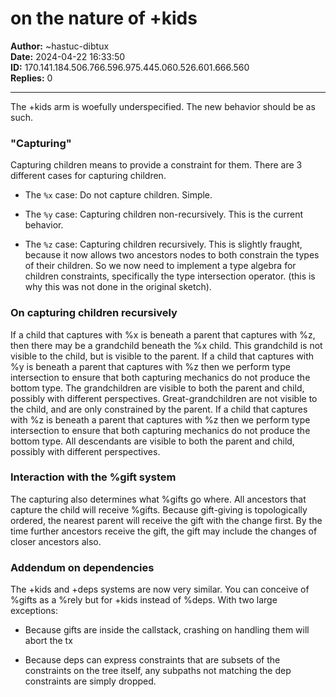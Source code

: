 # on the nature of +kids

**Author:** ~hastuc-dibtux  
**Date:** 2024-04-22 16:33:50  
**ID:** 170.141.184.506.766.596.975.445.060.526.601.666.560  
**Replies:** 0  

---

The +kids arm is woefully underspecified. The new behavior should be as such.


### "Capturing"

Capturing children means to provide a constraint for them. There are 3 different cases for capturing children. 


* The `%x` case: Do not capture children. Simple.

* The `%y` case: Capturing children non-recursively. This is the current behavior.

* The `%z` case: Capturing children recursively. This is slightly fraught, because it now allows two ancestors nodes to both constrain the types of their children. So we now need to implement a type algebra for children constraints, specifically the type intersection operator. (this is why this was not done in the original sketch).


### On capturing children recursively

If a child that captures with %x is beneath a parent that captures with %z, then  there may be a grandchild beneath the %x child. This grandchild is not visible to the child, but is visible to the parent. 
If a child that captures with %y is beneath a parent that captures with %z then we perform type intersection to ensure that both capturing mechanics do not produce the bottom type. The grandchildren are visible to both the parent and child, possibly with different perspectives. Great-grandchildren are not visible to the child, and are only constrained by the parent.
If a child that captures with %z is beneath a parent that captures with %z then we perform type intersection to ensure that both capturing mechanics do not produce the bottom type. All descendants are visible to both the parent and child, possibly with different perspectives.


### Interaction with the %gift system

The capturing also determines what %gifts go where. All ancestors that capture the child will receive %gifts. Because gift-giving is topologically ordered, the nearest parent will receive the gift with the change first. By the time further ancestors receive the gift, the gift may include the changes of closer ancestors also. 


### Addendum on dependencies

The +kids and +deps systems are now very similar. You can conceive of %gifts as a %rely but for +kids instead of %deps. With two large exceptions:


* Because gifts are inside the callstack, crashing on handling them will abort the tx

* Because deps can express constraints that are subsets of the constraints on the tree itself, any subpaths not matching the dep constraints are simply dropped. 


